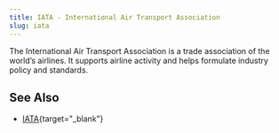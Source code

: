 ```yaml
---
title: IATA - International Air Transport Association
slug: iata
---
```


The International Air Transport Association is a trade association
of the world’s airlines. It supports airline activity and helps
 formulate industry policy and standards.


## See Also

* [IATA](http://www.iata.org){target="_blank"}
